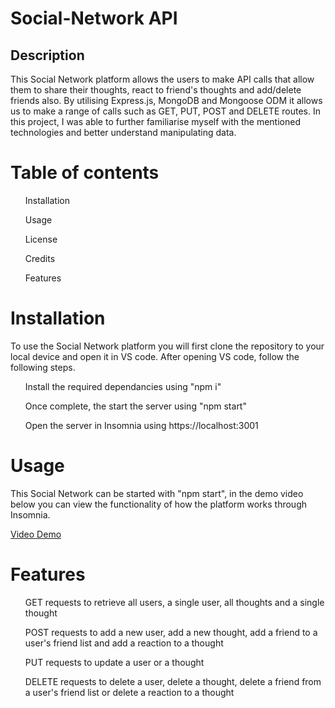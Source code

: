 # Social-Network API

## Description
This Social Network platform allows the users to make API calls that allow them to share their thoughts, react to friend's thoughts and add/delete friends also. By utilising Express.js, MongoDB and Mongoose ODM it allows us to make a range of calls such as GET, PUT, POST and DELETE routes. In this project, I was able to further familiarise myself with the mentioned technologies and better understand manipulating data. 

# Table of contents
<ul href="#">Installation</ul>
<ul href="#">Usage</ul>
<ul href="#">License</ul>
<ul href="#">Credits</ul>
<ul href="#">Features</ul>


# Installation
To use the Social Network platform you will first clone the repository to your local device and open it in VS code. After opening VS code, follow the following steps.
<ul>Install the required dependancies using "npm i"</ul>
<ul>Once complete, the start the server using "npm start"</ul>
<ul>Open the server in Insomnia using https://localhost:3001</ul>

# Usage
This Social Network can be started with "npm start", in the demo video below you can view the functionality of how the platform works through Insomnia.

<a href="#">Video Demo</a>

# Features
<ul>GET requests to retrieve all users, a single user, all thoughts and a single thought</ul>
<ul>POST requests to add a new user, add a new thought, add a friend to a user's friend list and add a reaction to a thought</ul>
<ul>PUT requests to update a user or a thought</ul>
<ul>DELETE requests to delete a user, delete a thought, delete a friend from a user's friend list or delete a reaction to a thought</ul>